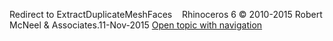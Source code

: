 ---
---

Redirect to ExtractDuplicateMeshFaces&#160;
&#160;
Rhinoceros 6 © 2010-2015 Robert McNeel &amp; Associates.11-Nov-2015
 [Open topic with navigation](extractduplicatemeshfaces.html) 

